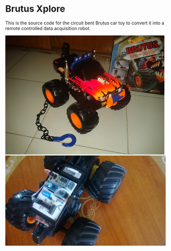 # Brutus Xplore

This is the source code for the circuit bent Brutus car toy to convert it into a remote controlled data acquisition robot.

![8659595034.jpg](docs/8659595034.jpg)
![WP_20140603_037.jpg](docs/WP_20140603_037.jpg)
